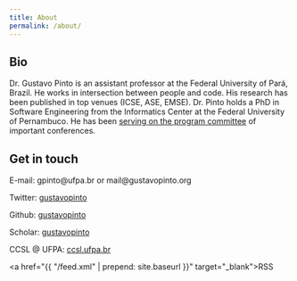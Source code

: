 ```yaml
---
title: About
permalink: /about/
---
```


## Bio


Dr. Gustavo Pinto is an assistant professor at the Federal University of Pará, Brazil. He works in intersection between people and code. His research has been published in top venues (ICSE, ASE, EMSE). Dr. Pinto holds a PhD in Software Engineering from the Informatics Center at the Federal University of Pernambuco. He has been [serving on the program committee](/service) of important conferences.

## Get in touch

E-mail: gpinto<span style="display:none">ignorethis</span>@ufpa.br or mail<span style="display:none">ignorethis</span>@gustavopinto.org

Twitter: [gustavopinto](https://twitter.com/gustavopinto)

Github: [gustavopinto](https://github.com/gustavopinto)

Scholar: [gustavopinto](https://scholar.google.com/citations?user=dOeggYMAAAAJ&hl=en)

CCSL @ UFPA: [ccsl.ufpa.br](http://ccsl.ufpa.br)

<a href="{{ "/feed.xml" | prepend: site.baseurl }}" target="_blank">RSS</a>


<!--
<div class="picture">
   <img style="width: 375px;" src="http://gustavopinto.org/lost+found/ghlp.jpg" />
</div>
-->
